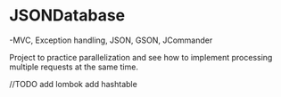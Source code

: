 # JSONDatabase

-MVC, Exception handling, JSON, GSON, JCommander

Project to practice parallelization and see how to implement processing multiple requests at the same time.

//TODO
add lombok
add hashtable
